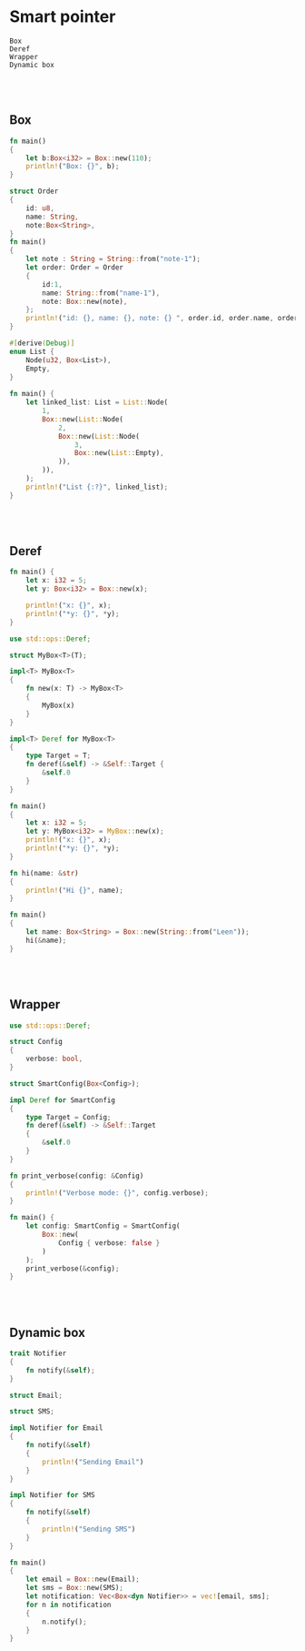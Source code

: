 # Smart pointer
    Box
    Deref
    Wrapper
    Dynamic box 



<!--------------------------------------------------------------------------------- Box -->
<br><br>

## Box
```rust
fn main() 
{
    let b:Box<i32> = Box::new(110);
    println!("Box: {}", b);
}
```
```rust
struct Order
{
    id: u8,
    name: String,
    note:Box<String>,
}
fn main() 
{
    let note : String = String::from("note-1");
    let order: Order = Order
    {
        id:1,
        name: String::from("name-1"),
        note: Box::new(note),
    };
    println!("id: {}, name: {}, note: {} ", order.id, order.name, order.note);
}
```
```rust
#[derive(Debug)]
enum List {
    Node(u32, Box<List>),
    Empty,
}
 
fn main() {
    let linked_list: List = List::Node(
        1,
        Box::new(List::Node(
            2,
            Box::new(List::Node( 
                3,
                Box::new(List::Empty),
            )),
        )),
    );
    println!("List {:?}", linked_list);
}
```



<!--------------------------------------------------------------------------------- Deref -->
<br><br>

## Deref
```rust
fn main() {
    let x: i32 = 5;
    let y: Box<i32> = Box::new(x);

    println!("x: {}", x);
    println!("*y: {}", *y);
}
```
```rust
use std::ops::Deref;

struct MyBox<T>(T);

impl<T> MyBox<T> 
{
    fn new(x: T) -> MyBox<T> 
    {
        MyBox(x)
    }
}

impl<T> Deref for MyBox<T> 
{
    type Target = T;
    fn deref(&self) -> &Self::Target {
        &self.0
    }
}

fn main() 
{
    let x: i32 = 5;
    let y: MyBox<i32> = MyBox::new(x);
    println!("x: {}", x);
    println!("*y: {}", *y);
}
```
```rust
fn hi(name: &str) 
{
    println!("Hi {}", name);
}

fn main() 
{
    let name: Box<String> = Box::new(String::from("Leen"));
    hi(&name);
}
```



<!--------------------------------------------------------------------------------- Wrapper -->
<br><br>

## Wrapper
```rust
use std::ops::Deref;

struct Config 
{
    verbose: bool,
}

struct SmartConfig(Box<Config>);

impl Deref for SmartConfig 
{
    type Target = Config;
    fn deref(&self) -> &Self::Target 
    {
        &self.0
    }
}

fn print_verbose(config: &Config) 
{
    println!("Verbose mode: {}", config.verbose);
}

fn main() {
    let config: SmartConfig = SmartConfig(
        Box::new(
            Config { verbose: false }
        )
    );
    print_verbose(&config);
}
```



<!--------------------------------------------------------------------------------- Dynamic box  -->
<br><br>

## Dynamic box 
```rust
trait Notifier  
{
    fn notify(&self);
}

struct Email;

struct SMS;

impl Notifier for Email 
{
    fn notify(&self) 
    {
        println!("Sending Email")
    }
}

impl Notifier for SMS 
{
    fn notify(&self) 
    {
        println!("Sending SMS")
    }
}

fn main() 
{
    let email = Box::new(Email);
    let sms = Box::new(SMS);
    let notification: Vec<Box<dyn Notifier>> = vec![email, sms];
    for n in notification
    {
        n.notify();
    }
}
```

